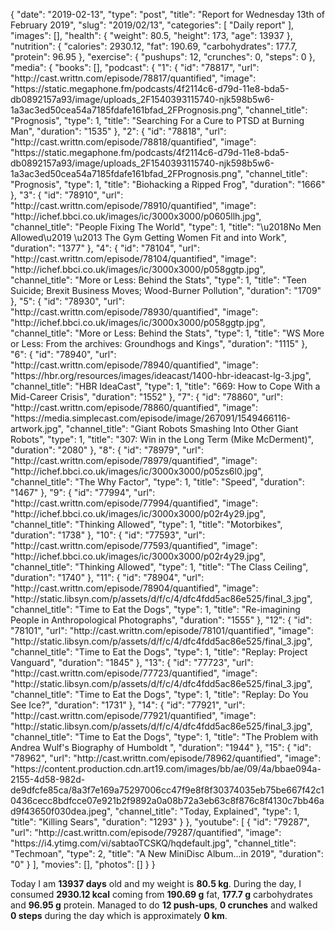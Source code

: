 {
    "date": "2019-02-13",
    "type": "post",
    "title": "Report for Wednesday 13th of February 2019",
    "slug": "2019\/02\/13",
    "categories": [
        "Daily report"
    ],
    "images": [],
    "health": {
        "weight": 80.5,
        "height": 173,
        "age": 13937
    },
    "nutrition": {
        "calories": 2930.12,
        "fat": 190.69,
        "carbohydrates": 177.7,
        "protein": 96.95
    },
    "exercise": {
        "pushups": 12,
        "crunches": 0,
        "steps": 0
    },
    "media": {
        "books": [],
        "podcast": {
            "1": {
                "id": "78817",
                "url": "http:\/\/cast.writtn.com\/episode\/78817\/quantified",
                "image": "https:\/\/static.megaphone.fm\/podcasts\/4f2114c6-d79d-11e8-bda5-db0892157a93\/image\/uploads_2F1540393115740-njk598b5w6-1a3ac3ed50cea54a7185fdafe161bfad_2FPrognosis.png",
                "channel_title": "Prognosis",
                "type": 1,
                "title": "Searching For a Cure to PTSD at Burning Man",
                "duration": "1535"
            },
            "2": {
                "id": "78818",
                "url": "http:\/\/cast.writtn.com\/episode\/78818\/quantified",
                "image": "https:\/\/static.megaphone.fm\/podcasts\/4f2114c6-d79d-11e8-bda5-db0892157a93\/image\/uploads_2F1540393115740-njk598b5w6-1a3ac3ed50cea54a7185fdafe161bfad_2FPrognosis.png",
                "channel_title": "Prognosis",
                "type": 1,
                "title": "Biohacking a Ripped Frog",
                "duration": "1666"
            },
            "3": {
                "id": "78910",
                "url": "http:\/\/cast.writtn.com\/episode\/78910\/quantified",
                "image": "http:\/\/ichef.bbci.co.uk\/images\/ic\/3000x3000\/p0605llh.jpg",
                "channel_title": "People Fixing The World",
                "type": 1,
                "title": "\u2018No Men Allowed\u2019 \u2013 The Gym Getting Women Fit and into Work",
                "duration": "1377"
            },
            "4": {
                "id": "78104",
                "url": "http:\/\/cast.writtn.com\/episode\/78104\/quantified",
                "image": "http:\/\/ichef.bbci.co.uk\/images\/ic\/3000x3000\/p058ggtp.jpg",
                "channel_title": "More or Less: Behind the Stats",
                "type": 1,
                "title": "Teen Suicide; Brexit Business Moves; Wood-Burner Pollution",
                "duration": "1709"
            },
            "5": {
                "id": "78930",
                "url": "http:\/\/cast.writtn.com\/episode\/78930\/quantified",
                "image": "http:\/\/ichef.bbci.co.uk\/images\/ic\/3000x3000\/p058ggtp.jpg",
                "channel_title": "More or Less: Behind the Stats",
                "type": 1,
                "title": "WS More or Less: From the archives: Groundhogs and Kings",
                "duration": "1115"
            },
            "6": {
                "id": "78940",
                "url": "http:\/\/cast.writtn.com\/episode\/78940\/quantified",
                "image": "https:\/\/hbr.org\/resources\/images\/ideacast\/1400-hbr-ideacast-lg-3.jpg",
                "channel_title": "HBR IdeaCast",
                "type": 1,
                "title": "669: How to Cope With a Mid-Career Crisis",
                "duration": "1552"
            },
            "7": {
                "id": "78860",
                "url": "http:\/\/cast.writtn.com\/episode\/78860\/quantified",
                "image": "https:\/\/media.simplecast.com\/episode\/image\/267091\/1549466116-artwork.jpg",
                "channel_title": "Giant Robots Smashing Into Other Giant Robots",
                "type": 1,
                "title": "307: Win in the Long Term (Mike McDerment)",
                "duration": "2080"
            },
            "8": {
                "id": "78979",
                "url": "http:\/\/cast.writtn.com\/episode\/78979\/quantified",
                "image": "http:\/\/ichef.bbci.co.uk\/images\/ic\/3000x3000\/p05zs6l0.jpg",
                "channel_title": "The Why Factor",
                "type": 1,
                "title": "Speed",
                "duration": "1467"
            },
            "9": {
                "id": "77994",
                "url": "http:\/\/cast.writtn.com\/episode\/77994\/quantified",
                "image": "http:\/\/ichef.bbci.co.uk\/images\/ic\/3000x3000\/p02r4y29.jpg",
                "channel_title": "Thinking Allowed",
                "type": 1,
                "title": "Motorbikes",
                "duration": "1738"
            },
            "10": {
                "id": "77593",
                "url": "http:\/\/cast.writtn.com\/episode\/77593\/quantified",
                "image": "http:\/\/ichef.bbci.co.uk\/images\/ic\/3000x3000\/p02r4y29.jpg",
                "channel_title": "Thinking Allowed",
                "type": 1,
                "title": "The Class Ceiling",
                "duration": "1740"
            },
            "11": {
                "id": "78904",
                "url": "http:\/\/cast.writtn.com\/episode\/78904\/quantified",
                "image": "http:\/\/static.libsyn.com\/p\/assets\/d\/f\/c\/4\/dfc4fdd5ac86e525\/final_3.jpg",
                "channel_title": "Time to Eat the Dogs",
                "type": 1,
                "title": "Re-imagining People in Anthropological Photographs",
                "duration": "1555"
            },
            "12": {
                "id": "78101",
                "url": "http:\/\/cast.writtn.com\/episode\/78101\/quantified",
                "image": "http:\/\/static.libsyn.com\/p\/assets\/d\/f\/c\/4\/dfc4fdd5ac86e525\/final_3.jpg",
                "channel_title": "Time to Eat the Dogs",
                "type": 1,
                "title": "Replay: Project Vanguard",
                "duration": "1845"
            },
            "13": {
                "id": "77723",
                "url": "http:\/\/cast.writtn.com\/episode\/77723\/quantified",
                "image": "http:\/\/static.libsyn.com\/p\/assets\/d\/f\/c\/4\/dfc4fdd5ac86e525\/final_3.jpg",
                "channel_title": "Time to Eat the Dogs",
                "type": 1,
                "title": "Replay: Do You See Ice?",
                "duration": "1731"
            },
            "14": {
                "id": "77921",
                "url": "http:\/\/cast.writtn.com\/episode\/77921\/quantified",
                "image": "http:\/\/static.libsyn.com\/p\/assets\/d\/f\/c\/4\/dfc4fdd5ac86e525\/final_3.jpg",
                "channel_title": "Time to Eat the Dogs",
                "type": 1,
                "title": "The Problem with Andrea Wulf's Biography of Humboldt ",
                "duration": "1944"
            },
            "15": {
                "id": "78962",
                "url": "http:\/\/cast.writtn.com\/episode\/78962\/quantified",
                "image": "https:\/\/content.production.cdn.art19.com\/images\/bb\/ae\/09\/4a\/bbae094a-2155-4d58-982d-de9dfcfe85ca\/8a3f7e169a75297006cc47f9e8f8f30374035eb75be667f42c10436cecc8bdfcce07e921b2f9892a0a08b72a3eb63c8f876c8f4130c7bb46ad9f43650f030dea.jpeg",
                "channel_title": "Today, Explained",
                "type": 1,
                "title": "Killing Sears",
                "duration": "1293"
            }
        },
        "youtube": [
            {
                "id": "79287",
                "url": "http:\/\/cast.writtn.com\/episode\/79287\/quantified",
                "image": "https:\/\/i4.ytimg.com\/vi\/sabtaoTCSKQ\/hqdefault.jpg",
                "channel_title": "Techmoan",
                "type": 2,
                "title": "A New MiniDisc Album...in 2019",
                "duration": "0"
            }
        ],
        "movies": [],
        "photos": []
    }
}

Today I am <strong>13937 days</strong> old and my weight is <strong>80.5 kg</strong>. During the day, I consumed <strong>2930.12 kcal</strong> coming from <strong>190.69 g</strong> fat, <strong>177.7 g</strong> carbohydrates and <strong>96.95 g</strong> protein. Managed to do <strong>12 push-ups</strong>, <strong>0 crunches</strong> and walked <strong>0 steps</strong> during the day which is approximately <strong>0 km</strong>.